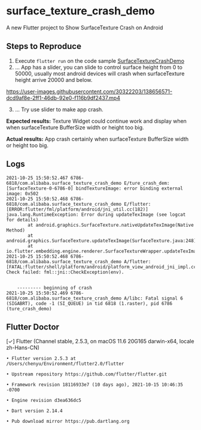 # surface_texture_crash_demo

A new Flutter project to Show SurfaceTexture Crash on Android



## Steps to Reproduce

1. Execute `flutter run` on the code sample 
[SurfaceTextureCrashDemo](https://github.com/ksballetba/surface_texture_crash_demo)
2. ... 
App has a slider, you can slide to control surface height from 0 to 50000, usually most android devices will crash when surfaceTexture height arrive 20000 and below.

https://user-images.githubusercontent.com/30322203/138656571-dcd9af8e-2ff1-46db-92e0-f116b9df2437.mp4


3. ... 
Try use slider to make app crash.

**Expected results:** 
Texture Widget could continue work and display when when surfaceTexture BufferSize width or height too big.

**Actual results:** 
App crash certainly when surfaceTexture BufferSize width or height too big.

## Logs

```
2021-10-25 15:50:52.467 6786-6818/com.alibaba.surface_texture_crash_demo E/ture_crash_dem: [SurfaceTexture-0-6786-0] bindTextureImage: error binding external image: 0x502
2021-10-25 15:50:52.468 6786-6818/com.alibaba.surface_texture_crash_demo E/flutter: [ERROR:flutter/fml/platform/android/jni_util.cc(182)] java.lang.RuntimeException: Error during updateTexImage (see logcat for details)
        at android.graphics.SurfaceTexture.nativeUpdateTexImage(Native Method)
        at android.graphics.SurfaceTexture.updateTexImage(SurfaceTexture.java:248)
        at io.flutter.embedding.engine.renderer.SurfaceTextureWrapper.updateTexImage(SurfaceTextureWrapper.java:38)
2021-10-25 15:50:52.468 6786-6818/com.alibaba.surface_texture_crash_demo A/flutter: [FATAL:flutter/shell/platform/android/platform_view_android_jni_impl.cc(1247)] Check failed: fml::jni::CheckException(env). 
    
    
    --------- beginning of crash
2021-10-25 15:50:52.469 6786-6818/com.alibaba.surface_texture_crash_demo A/libc: Fatal signal 6 (SIGABRT), code -1 (SI_QUEUE) in tid 6818 (1.raster), pid 6786 (ture_crash_demo)
```



## Flutter Doctor

[✓] Flutter (Channel stable, 2.5.3, on macOS 11.6 20G165 darwin-x64, locale zh-Hans-CN)

    • Flutter version 2.5.3 at /Users/chenyu/Environment/flutter2.0/flutter
    
    • Upstream repository https://github.com/flutter/flutter.git
    
    • Framework revision 18116933e7 (10 days ago), 2021-10-15 10:46:35 -0700
    
    • Engine revision d3ea636dc5
    
    • Dart version 2.14.4
    
    • Pub download mirror https://pub.dartlang.org